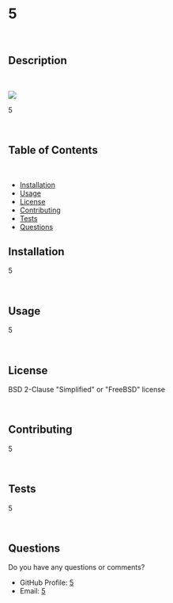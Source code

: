 <h1>5</h1><br /><h2>Description</h2><br /><p><img src='https://img.shields.io/badge/BSD-2%20Clause%20"Simplified"%20or%20"FreeBSD"%20license%20-Blue'></p><p>5</p><br /><h2>Table of Contents</h2><br /><ul><li><a href='#installation'>Installation</a></li><li><a href='#usage'>Usage</a></li><li><a href='#license'>License</a></li><li><a href='#contributing'>Contributing</a></li><li><a href='#tests'>Tests</a></li><li><a href='#questions'>Questions</a></li></ul><h2 id='installation'>Installation</h2><p>5</p><br /><h2 id='usage'>Usage</h2><p>5</p><br /><h2 id='license'>License</h2><p>BSD 2-Clause "Simplified" or "FreeBSD" license</p><br /><h2 id='contributing'>Contributing</h2><p>5</p><br /><h2 id='tests'>Tests</h2><p>5</p><br /><h2 id='questions'>Questions</h2><p>Do you have any questions or comments?</p><ul><li>GitHub Profile: <a href='https://github.com/5'>5</a></li><li>Email: <a href='mailto: 5'>5</a></li></ul>